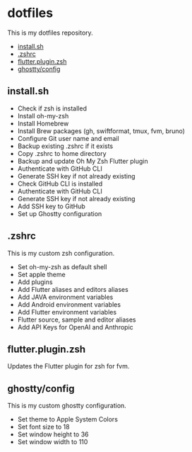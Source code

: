 # dotfiles

This is my dotfiles repository.

- [install.sh](##install.sh)
- [.zshrc](##.zshrc)
- [flutter.plugin.zsh](##flutter.plugin.zsh)
- [ghostty/config](##ghostty/config)

## install.sh

- Check if zsh is installed
- Install oh-my-zsh
- Install Homebrew
- Install Brew packages (gh, swiftformat, tmux, fvm, bruno)
- Configure Git user name and email
- Backup existing .zshrc if it exists
- Copy .zshrc to home directory
- Backup and update Oh My Zsh Flutter plugin
- Authenticate with GitHub CLI
- Generate SSH key if not already existing
- Check GitHub CLI is installed
- Authenticate with GitHub CLI
- Generate SSH key if not already existing
- Add SSH key to GitHub
- Set up Ghostty configuration

## .zshrc

This is my custom zsh configuration.

- Set oh-my-zsh as default shell
- Set apple theme
- Add plugins
- Add Flutter aliases and editors aliases
- Add JAVA environment variables
- Add Android environment variables
- Add Flutter environment variables
- Flutter source, sample and editor aliases
- Add API Keys for OpenAI and Anthropic


## flutter.plugin.zsh

Updates the Flutter plugin for zsh for fvm.

## ghostty/config

This is my custom ghostty configuration.

- Set theme to Apple System Colors
- Set font size to 18
- Set window height to 36
- Set window width to 110
